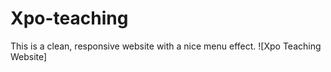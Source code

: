 # Xpo-teaching
This is a clean, responsive website with a nice menu effect.
![Xpo Teaching Website]
